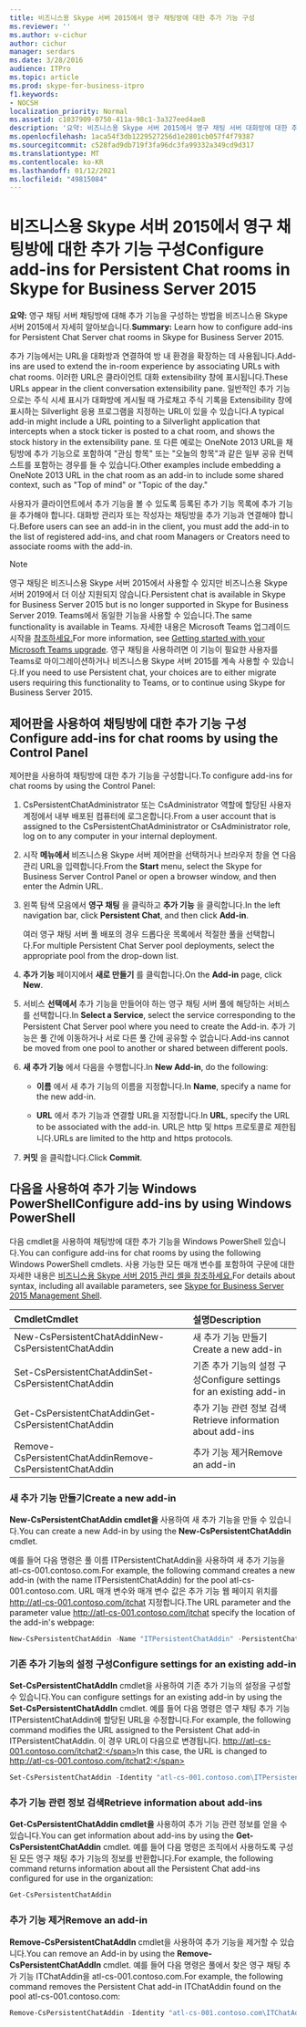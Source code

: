 ```yaml
---
title: 비즈니스용 Skype 서버 2015에서 영구 채팅방에 대한 추가 기능 구성
ms.reviewer: ''
ms.author: v-cichur
author: cichur
manager: serdars
ms.date: 3/28/2016
audience: ITPro
ms.topic: article
ms.prod: skype-for-business-itpro
f1.keywords:
- NOCSH
localization_priority: Normal
ms.assetid: c1037909-0750-411a-98c1-3a327eed4ae8
description: '요약: 비즈니스용 Skype 서버 2015에서 영구 채팅 서버 대화방에 대한 추가 기능을 구성하는 방법을 설명하는 정보를 제공합니다.'
ms.openlocfilehash: 1aca54f3db1229527256d1e2801cb057f4f79387
ms.sourcegitcommit: c528fad9db719f3fa96dc3fa99332a349cd9d317
ms.translationtype: MT
ms.contentlocale: ko-KR
ms.lasthandoff: 01/12/2021
ms.locfileid: "49815084"
---
```

# <a name="configure-add-ins-for-persistent-chat-rooms-in-skype-for-business-server-2015"></a><span data-ttu-id="c11c1-103">비즈니스용 Skype 서버 2015에서 영구 채팅방에 대한 추가 기능 구성</span><span class="sxs-lookup"><span data-stu-id="c11c1-103">Configure add-ins for Persistent Chat rooms in Skype for Business Server 2015</span></span>
 
<span data-ttu-id="c11c1-104">**요약:** 영구 채팅 서버 채팅방에 대해 추가 기능을 구성하는 방법을 비즈니스용 Skype 서버 2015에서 자세히 알아보습니다.</span><span class="sxs-lookup"><span data-stu-id="c11c1-104">**Summary:** Learn how to configure add-ins for Persistent Chat Server chat rooms in Skype for Business Server 2015.</span></span>
  
<span data-ttu-id="c11c1-105">추가 기능에서는 URL을 대화방과 연결하여 방 내 환경을 확장하는 데 사용됩니다.</span><span class="sxs-lookup"><span data-stu-id="c11c1-105">Add-ins are used to extend the in-room experience by associating URLs with chat rooms.</span></span> <span data-ttu-id="c11c1-106">이러한 URL은 클라이언트 대화 extensibility 창에 표시됩니다.</span><span class="sxs-lookup"><span data-stu-id="c11c1-106">These URLs appear in the client conversation extensibility pane.</span></span> <span data-ttu-id="c11c1-107">일반적인 추가 기능으로는 주식 시세 표시가 대화방에 게시될 때 가로채고 주식 기록을 Extensibility 창에 표시하는 Silverlight 응용 프로그램을 지정하는 URL이 있을 수 있습니다.</span><span class="sxs-lookup"><span data-stu-id="c11c1-107">A typical add-in might include a URL pointing to a Silverlight application that intercepts when a stock ticker is posted to a chat room, and shows the stock history in the extensibility pane.</span></span> <span data-ttu-id="c11c1-108">또 다른 예로는 OneNote 2013 URL을 채팅방에 추가 기능으로 포함하여 "관심 항목" 또는 "오늘의 항목"과 같은 일부 공유 컨텍스트를 포함하는 경우를 들 수 있습니다.</span><span class="sxs-lookup"><span data-stu-id="c11c1-108">Other examples include embedding a OneNote 2013 URL in the chat room as an add-in to include some shared context, such as "Top of mind" or "Topic of the day."</span></span>
  
 <span data-ttu-id="c11c1-109">사용자가 클라이언트에서 추가 기능을 볼 수 있도록 등록된 추가 기능 목록에 추가 기능을 추가해야 합니다. 대화방 관리자 또는 작성자는 채팅방을 추가 기능과 연결해야 합니다.</span><span class="sxs-lookup"><span data-stu-id="c11c1-109">Before users can see an add-in in the client, you must add the add-in to the list of registered add-ins, and chat room Managers or Creators need to associate rooms with the add-in.</span></span>
  
> [!NOTE]
> <span data-ttu-id="c11c1-110">영구 채팅은 비즈니스용 Skype 서버 2015에서 사용할 수 있지만 비즈니스용 Skype 서버 2019에서 더 이상 지원되지 않습니다.</span><span class="sxs-lookup"><span data-stu-id="c11c1-110">Persistent chat is available in Skype for Business Server 2015 but is no longer supported in Skype for Business Server 2019.</span></span> <span data-ttu-id="c11c1-111">Teams에서 동일한 기능을 사용할 수 있습니다.</span><span class="sxs-lookup"><span data-stu-id="c11c1-111">The same functionality is available in Teams.</span></span> <span data-ttu-id="c11c1-112">자세한 내용은 Microsoft Teams 업그레이드 시작을 [참조하세요.](/microsoftteams/upgrade-start-here)</span><span class="sxs-lookup"><span data-stu-id="c11c1-112">For more information, see [Getting started with your Microsoft Teams upgrade](/microsoftteams/upgrade-start-here).</span></span> <span data-ttu-id="c11c1-113">영구 채팅을 사용하려면 이 기능이 필요한 사용자를 Teams로 마이그레이션하거나 비즈니스용 Skype 서버 2015를 계속 사용할 수 있습니다.</span><span class="sxs-lookup"><span data-stu-id="c11c1-113">If you need to use Persistent chat, your choices are to either migrate users requiring this functionality to Teams, or to continue using Skype for Business Server 2015.</span></span> 

## <a name="configure-add-ins-for-chat-rooms-by-using-the-control-panel"></a><span data-ttu-id="c11c1-114">제어판을 사용하여 채팅방에 대한 추가 기능 구성</span><span class="sxs-lookup"><span data-stu-id="c11c1-114">Configure add-ins for chat rooms by using the Control Panel</span></span>

<span data-ttu-id="c11c1-115">제어판을 사용하여 채팅방에 대한 추가 기능을 구성합니다.</span><span class="sxs-lookup"><span data-stu-id="c11c1-115">To configure add-ins for chat rooms by using the Control Panel:</span></span>
  
1. <span data-ttu-id="c11c1-116">CsPersistentChatAdministrator 또는 CsAdministrator 역할에 할당된 사용자 계정에서 내부 배포된 컴퓨터에 로그온합니다.</span><span class="sxs-lookup"><span data-stu-id="c11c1-116">From a user account that is assigned to the CsPersistentChatAdministrator or CsAdministrator role, log on to any computer in your internal deployment.</span></span>
    
2. <span data-ttu-id="c11c1-117">시작 **메뉴에서** 비즈니스용 Skype 서버 제어판을 선택하거나 브라우저 창을 연 다음 관리 URL을 입력합니다.</span><span class="sxs-lookup"><span data-stu-id="c11c1-117">From the **Start** menu, select the Skype for Business Server Control Panel or open a browser window, and then enter the Admin URL.</span></span>
    
3. <span data-ttu-id="c11c1-118">왼쪽 탐색 모음에서 **영구 채팅** 을 클릭하고 **추가 기능** 을 클릭합니다.</span><span class="sxs-lookup"><span data-stu-id="c11c1-118">In the left navigation bar, click **Persistent Chat**, and then click **Add-in**.</span></span>
    
    <span data-ttu-id="c11c1-119">여러 영구 채팅 서버 풀 배포의 경우 드롭다운 목록에서 적절한 풀을 선택합니다.</span><span class="sxs-lookup"><span data-stu-id="c11c1-119">For multiple Persistent Chat Server pool deployments, select the appropriate pool from the drop-down list.</span></span>
    
4. <span data-ttu-id="c11c1-120">**추가 기능** 페이지에서 **새로 만들기** 를 클릭합니다.</span><span class="sxs-lookup"><span data-stu-id="c11c1-120">On the **Add-in** page, click **New**.</span></span>
    
5. <span data-ttu-id="c11c1-121">서비스 **선택에서** 추가 기능을 만들어야 하는 영구 채팅 서버 풀에 해당하는 서비스를 선택합니다.</span><span class="sxs-lookup"><span data-stu-id="c11c1-121">In **Select a Service**, select the service corresponding to the Persistent Chat Server pool where you need to create the Add-in.</span></span> <span data-ttu-id="c11c1-122">추가 기능은 풀 간에 이동하거나 서로 다른 풀 간에 공유할 수 없습니다.</span><span class="sxs-lookup"><span data-stu-id="c11c1-122">Add-ins cannot be moved from one pool to another or shared between different pools.</span></span>
    
6. <span data-ttu-id="c11c1-123">**새 추가 기능** 에서 다음을 수행합니다.</span><span class="sxs-lookup"><span data-stu-id="c11c1-123">In **New Add-in**, do the following:</span></span>
    
   - <span data-ttu-id="c11c1-124">**이름** 에서 새 추가 기능의 이름을 지정합니다.</span><span class="sxs-lookup"><span data-stu-id="c11c1-124">In **Name**, specify a name for the new add-in.</span></span>
    
   - <span data-ttu-id="c11c1-125">**URL** 에서 추가 기능과 연결할 URL을 지정합니다.</span><span class="sxs-lookup"><span data-stu-id="c11c1-125">In **URL**, specify the URL to be associated with the add-in.</span></span> <span data-ttu-id="c11c1-126">URL은 http 및 https 프로토콜로 제한됩니다.</span><span class="sxs-lookup"><span data-stu-id="c11c1-126">URLs are limited to the http and https protocols.</span></span>
    
7. <span data-ttu-id="c11c1-127">**커밋** 을 클릭합니다.</span><span class="sxs-lookup"><span data-stu-id="c11c1-127">Click **Commit**.</span></span>
    
## <a name="configure-add-ins-by-using-windows-powershell"></a><span data-ttu-id="c11c1-128">다음을 사용하여 추가 기능 Windows PowerShell</span><span class="sxs-lookup"><span data-stu-id="c11c1-128">Configure add-ins by using Windows PowerShell</span></span>

<span data-ttu-id="c11c1-129">다음 cmdlet을 사용하여 채팅방에 대한 추가 기능을 Windows PowerShell 있습니다.</span><span class="sxs-lookup"><span data-stu-id="c11c1-129">You can configure add-ins for chat rooms by using the following Windows PowerShell cmdlets.</span></span> <span data-ttu-id="c11c1-130">사용 가능한 모든 매개 변수를 포함하여 구문에 대한 자세한 내용은 [비즈니스용 Skype 서버 2015 관리 셸을 참조하세요.](../management-shell.md)</span><span class="sxs-lookup"><span data-stu-id="c11c1-130">For details about syntax, including all available parameters, see [Skype for Business Server 2015 Management Shell](../management-shell.md).</span></span>
  

|<span data-ttu-id="c11c1-131">**Cmdlet**</span><span class="sxs-lookup"><span data-stu-id="c11c1-131">**Cmdlet**</span></span>|<span data-ttu-id="c11c1-132">**설명**</span><span class="sxs-lookup"><span data-stu-id="c11c1-132">**Description**</span></span>|
|:-----|:-----|
|<span data-ttu-id="c11c1-133">New-CsPersistentChatAddin</span><span class="sxs-lookup"><span data-stu-id="c11c1-133">New-CsPersistentChatAddin</span></span>  <br/> |<span data-ttu-id="c11c1-134">새 추가 기능 만들기</span><span class="sxs-lookup"><span data-stu-id="c11c1-134">Create a new add-in</span></span>  <br/> |
|<span data-ttu-id="c11c1-135">Set-CsPersistentChatAddin</span><span class="sxs-lookup"><span data-stu-id="c11c1-135">Set-CsPersistentChatAddin</span></span>  <br/> |<span data-ttu-id="c11c1-136">기존 추가 기능의 설정 구성</span><span class="sxs-lookup"><span data-stu-id="c11c1-136">Configure settings for an existing add-in</span></span>  <br/> |
|<span data-ttu-id="c11c1-137">Get-CsPersistentChatAddin</span><span class="sxs-lookup"><span data-stu-id="c11c1-137">Get-CsPersistentChatAddin</span></span>  <br/> |<span data-ttu-id="c11c1-138">추가 기능 관련 정보 검색</span><span class="sxs-lookup"><span data-stu-id="c11c1-138">Retrieve information about add-ins</span></span>  <br/> |
|<span data-ttu-id="c11c1-139">Remove-CsPersistentChatAddin</span><span class="sxs-lookup"><span data-stu-id="c11c1-139">Remove-CsPersistentChatAddin</span></span>  <br/> |<span data-ttu-id="c11c1-140">추가 기능 제거</span><span class="sxs-lookup"><span data-stu-id="c11c1-140">Remove an add-in</span></span>  <br/> |
   
### <a name="create-a-new-add-in"></a><span data-ttu-id="c11c1-141">새 추가 기능 만들기</span><span class="sxs-lookup"><span data-stu-id="c11c1-141">Create a new add-in</span></span>

<span data-ttu-id="c11c1-142">**New-CsPersistentChatAddin cmdlet을** 사용하여 새 추가 기능을 만들 수 있습니다.</span><span class="sxs-lookup"><span data-stu-id="c11c1-142">You can create a new Add-in by using the **New-CsPersistentChatAddin** cmdlet.</span></span>
  
<span data-ttu-id="c11c1-143">예를 들어 다음 명령은 풀 이름 ITPersistentChatAddin을 사용하여 새 추가 기능을 atl-cs-001.contoso.com.</span><span class="sxs-lookup"><span data-stu-id="c11c1-143">For example, the following command creates a new add-in (with the name ITPersistentChatAddin) for the pool atl-cs-001.contoso.com.</span></span> <span data-ttu-id="c11c1-144">URL 매개 변수와 매개 변수 값은 추가 기능 웹 페이지 위치를 http://atl-cs-001.contoso.com/itchat 지정합니다.</span><span class="sxs-lookup"><span data-stu-id="c11c1-144">The URL parameter and the parameter value http://atl-cs-001.contoso.com/itchat specify the location of the add-in's webpage:</span></span>
  
```PowerShell
New-CsPersistentChatAddin -Name "ITPersistentChatAddin" -PersistentChatPoolFqdn "atl-cs-001.contoso.com" -Url "http://atl-cs-001.contoso.com/itchat"
```

### <a name="configure-settings-for-an-existing-add-in"></a><span data-ttu-id="c11c1-145">기존 추가 기능의 설정 구성</span><span class="sxs-lookup"><span data-stu-id="c11c1-145">Configure settings for an existing add-in</span></span>

<span data-ttu-id="c11c1-146">**Set-CsPersistentChatAddIn** cmdlet을 사용하여 기존 추가 기능의 설정을 구성할 수 있습니다.</span><span class="sxs-lookup"><span data-stu-id="c11c1-146">You can configure settings for an existing add-in by using the **Set-CsPersistentChatAddIn** cmdlet.</span></span> <span data-ttu-id="c11c1-147">예를 들어 다음 명령은 영구 채팅 추가 기능 ITPersistentChatAddin에 할당된 URL을 수정합니다.</span><span class="sxs-lookup"><span data-stu-id="c11c1-147">For example, the following command modifies the URL assigned to the Persistent Chat add-in ITPersistentChatAddin.</span></span> <span data-ttu-id="c11c1-148">이 경우 URL이 다음으로 변경됩니다. http://atl-cs-001.contoso.com/itchat2:</span><span class="sxs-lookup"><span data-stu-id="c11c1-148">In this case, the URL is changed to http://atl-cs-001.contoso.com/itchat2:</span></span>
  
```PowerShell
Set-CsPersistentChatAddin -Identity "atl-cs-001.contoso.com\ITPersistentChatAddin" -Url "http://atl-cs-001.contoso.com/itchat2"
```

### <a name="retrieve-information-about-add-ins"></a><span data-ttu-id="c11c1-149">추가 기능 관련 정보 검색</span><span class="sxs-lookup"><span data-stu-id="c11c1-149">Retrieve information about add-ins</span></span>

<span data-ttu-id="c11c1-150">**Get-CsPersistentChatAddin cmdlet을** 사용하여 추가 기능 관련 정보를 얻을 수 있습니다.</span><span class="sxs-lookup"><span data-stu-id="c11c1-150">You can get information about add-ins by using the **Get-CsPersistentChatAddin** cmdlet.</span></span> <span data-ttu-id="c11c1-151">예를 들어 다음 명령은 조직에서 사용하도록 구성된 모든 영구 채팅 추가 기능의 정보를 반환합니다.</span><span class="sxs-lookup"><span data-stu-id="c11c1-151">For example, the following command returns information about all the Persistent Chat add-ins configured for use in the organization:</span></span>
  
```PowerShell
Get-CsPersistentChatAddin
```

### <a name="remove-an-add-in"></a><span data-ttu-id="c11c1-152">추가 기능 제거</span><span class="sxs-lookup"><span data-stu-id="c11c1-152">Remove an add-in</span></span>

<span data-ttu-id="c11c1-153">**Remove-CsPersistentChatAddIn** cmdlet을 사용하여 추가 기능을 제거할 수 있습니다.</span><span class="sxs-lookup"><span data-stu-id="c11c1-153">You can remove an Add-in by using the **Remove-CsPersistentChatAddIn** cmdlet.</span></span> <span data-ttu-id="c11c1-154">예를 들어 다음 명령은 풀에서 찾은 영구 채팅 추가 기능 ITChatAddin을 atl-cs-001.contoso.com.</span><span class="sxs-lookup"><span data-stu-id="c11c1-154">For example, the following command removes the Persistent Chat add-in ITChatAddin found on the pool atl-cs-001.contoso.com:</span></span>
  
```PowerShell
Remove-CsPersistentChatAddin -Identity "atl-cs-001.contoso.com\ITChatAddin"
```


